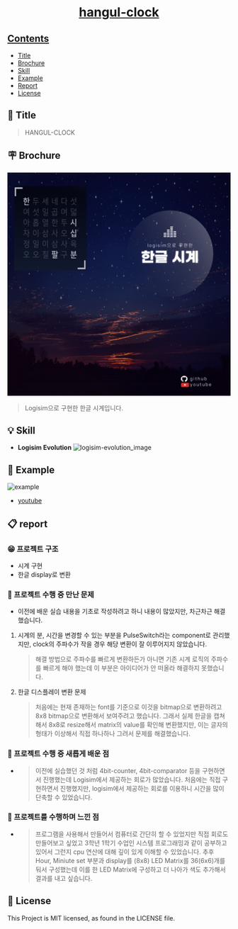 <h1 align="center">
    <a href="https://github.com/ha4219/hangul-clock"/>
    hangul-clock
</h1>






## Contents

- [Title](#-title)
- [Brochure](#-brochure)
- [Skill](#-skill)
- [Example](#-example)
- [Report](#-report)
- [License](#-license)



 

## 🎉 Title

> HANGUL-CLOCK

## 🪧 Brochure
![Poster](https://github.com/ha4219/hangul-clock/blob/main/assets/18101269_poster.png?raw=true)

> Logisim으로 구현한 한글 시계입니다.
## 💡 Skill

- <b>Logisim Evolution</b>
![logisim-evolution_image](https://github.com/logisim-evolution/logisim-evolution/raw/master/docs/img/logisim-evolution-logo.png)



## 📱 Example

![example](https://github.com/ha4219/hangul-clock/blob/main/assets/18101269.gif?raw=true)
- [youtube](https://www.youtube.com/watch?v=cNpm3_mCp18)



## 📋 report

### 😁 프로젝트 구조
- 시계 구현
- 한글 display로 변환

### 🙈 프로젝트 수행 중 만난 문제

- 이전에 배운 실습 내용을 기초로 작성하려고 하니 내용이 많았지만, 차근차근 해결했습니다.
1. 시계의 분, 시간을 변경할 수 있는 부분을 PulseSwitch라는 component로 관리했지만, clock의 주파수가 작을 경우 해당 변환이 잘 이루어지지 않았습니다.
    > 해결 방법으로 주파수를 빠르게 변환하든가 아니면 기존 시계 로직의 주파수를 빠르게 해야 했는데 이 부분은 아이디어가 안 떠올라 해결하지 못했습니다.
2. 한글 디스플레이 변환 문제
    > 처음에는 현재 존재하는 font를 기준으로 이것을 bitmap으로 변환하려고 8x8 bitmap으로 변환해서 보여주려고 했습니다. 그래서 실제 한글을 캡쳐해서 8x8로 resize해서 matrix의 value를 확인해 변환했지만, 이는 글자의 형태가 이상해서 직접 하나하나 그려서 문제를 해결했습니다.

### 🚀 프로젝트 수행 중 새롭게 배운 점
- > 이전에 실습했던 것 처럼 4bit-counter, 4bit-comparator 등을 구현하면서 진행했는데 Logisim에서 제공하는 회로가 많았습니다. 처음에는 직접 구현하면서 진행했지만, logisim에서 제공하는 회로를 이용하니 시간을 많이 단축할 수 있었습니다.


### 📖 프로젝트를 수행하며 느낀 점
- > 프로그램을 사용해서 만들어서 컴퓨터로 간단히 할 수 있었지만 직접 회로도 만들어보고 싶었고 3학년 1학기 수업인 시스템 프로그래밍과 같이 공부하고 있어서 그런지 cpu 연산에 대해 깊이 있게 이해할 수 있었습니다. 추후 Hour, Miniute set 부분과 display를 (8x8) LED Matrix를 36(6x6)개를 둬서 구성했는데 이를 한 LED Matrix에 구성하고 더 나아가 색도 추가해서 결과를 내고 싶습니다.

## 📄 License
This Project is MIT licensed, as found in the LICENSE file.